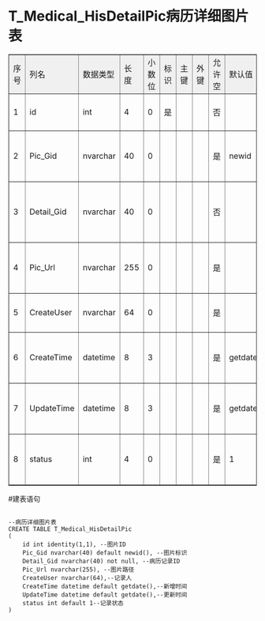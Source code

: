 # T_Medical_HisDetailPic病历详细图片表
<table cellspacing="0" cellpadding="5" border="1" width="100%" bordercolorlight="#D7D7E5" bordercolordark="#D3D8E0">
         <tbody>
          <tr bgcolor="#F0F0F0">
           <td>序号</td>
           <td>列名</td>
           <td>数据类型</td>
           <td>长度</td>
           <td>小数位</td>
           <td>标识</td>
           <td>主键</td>
           <td>外键</td>
           <td>允许空</td>
           <td>默认值</td>
           <td>说明</td>
          </tr>
          <tr>
           <td>1</td>
           <td>id</td>
           <td>int</td>
           <td>4</td>
           <td>0</td>
           <td>是</td>
           <td>&nbsp;</td>
           <td>&nbsp;</td>
           <td>否</td>
           <td>&nbsp;</td>
           <td align="left">图片ID</td>
          </tr>
          <tr>
           <td>2</td>
           <td>Pic_Gid</td>
           <td>nvarchar</td>
           <td>40</td>
           <td>0</td>
           <td>&nbsp;</td>
           <td>&nbsp;</td>
           <td>&nbsp;</td>
           <td>是</td>
           <td>newid</td>
           <td align="left">图片标识</td>
          </tr>
          <tr>
           <td>3</td>
           <td>Detail_Gid</td>
           <td>nvarchar</td>
           <td>40</td>
           <td>0</td>
           <td>&nbsp;</td>
           <td>&nbsp;</td>
           <td>&nbsp;</td>
           <td>否</td>
           <td>&nbsp;</td>
           <td align="left">病历记录ID</td>
          </tr>
          <tr>
           <td>4</td>
           <td>Pic_Url</td>
           <td>nvarchar</td>
           <td>255</td>
           <td>0</td>
           <td>&nbsp;</td>
           <td>&nbsp;</td>
           <td>&nbsp;</td>
           <td>是</td>
           <td>&nbsp;</td>
           <td align="left">图片路径</td>
          </tr>
          <tr>
           <td>5</td>
           <td>CreateUser</td>
           <td>nvarchar</td>
           <td>64</td>
           <td>0</td>
           <td>&nbsp;</td>
           <td>&nbsp;</td>
           <td>&nbsp;</td>
           <td>是</td>
           <td>&nbsp;</td>
           <td align="left">记录人</td>
          </tr>
          <tr>
           <td>6</td>
           <td>CreateTime</td>
           <td>datetime</td>
           <td>8</td>
           <td>3</td>
           <td>&nbsp;</td>
           <td>&nbsp;</td>
           <td>&nbsp;</td>
           <td>是</td>
           <td>getdate</td>
           <td align="left">新增时间</td>
          </tr>
          <tr>
           <td>7</td>
           <td>UpdateTime</td>
           <td>datetime</td>
           <td>8</td>
           <td>3</td>
           <td>&nbsp;</td>
           <td>&nbsp;</td>
           <td>&nbsp;</td>
           <td>是</td>
           <td>getdate</td>
           <td align="left">更新时间</td>
          </tr>
          <tr>
           <td>8</td>
           <td>status</td>
           <td>int</td>
           <td>4</td>
           <td>0</td>
           <td>&nbsp;</td>
           <td>&nbsp;</td>
           <td>&nbsp;</td>
           <td>是</td>
           <td>1</td>
           <td align="left">记录状态</td>
          </tr>
         </tbody>
        </table>
#建表语句
<pre>
<code>
--病历详细图片表
CREATE TABLE T_Medical_HisDetailPic
(
	id int identity(1,1), --图片ID
	Pic_Gid nvarchar(40) default newid(), --图片标识
	Detail_Gid nvarchar(40) not null, --病历记录ID
	Pic_Url nvarchar(255), --图片路径
	CreateUser nvarchar(64),--记录人
	CreateTime datetime default getdate(),--新增时间
	UpdateTime datetime default getdate(),--更新时间
	status int default 1--记录状态
)
</code>
</pre>
